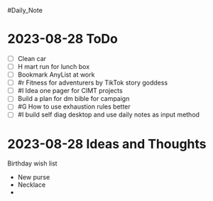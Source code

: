 #Daily_Note
# 2023-08-28 ToDo
- [ ] Clean car
- [ ] H mart run for lunch box
- [ ] Bookmark AnyList at work
- [ ] #r Fitness for adventurers by TikTok story goddess
- [ ] #I Idea one pager for CIMT projects
- [ ] Build a plan for dm bible for campaign
- [ ] #G How to use exhaustion rules better
- [ ] #I build self diag desktop and use daily notes as input method

# 2023-08-28 Ideas and Thoughts
Birthday wish list
- New purse
- Necklace 
- 

